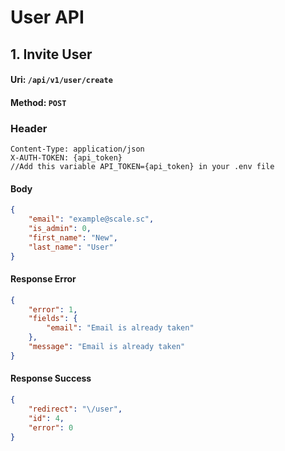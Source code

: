 # User API

## 1. Invite User

#### Uri: `/api/v1/user/create`

#### Method: `POST`

### Header
```
Content-Type: application/json
X-AUTH-TOKEN: {api_token}
//Add this variable API_TOKEN={api_token} in your .env file
```

#### Body

```json
{
	"email": "example@scale.sc",
	"is_admin": 0,
	"first_name": "New",
	"last_name": "User"
}
```

#### Response Error

```json
{
    "error": 1,
    "fields": {
        "email": "Email is already taken"
    },
    "message": "Email is already taken"
}
```

#### Response Success

```json
{
	"redirect": "\/user",
	"id": 4,
	"error": 0
}
```
